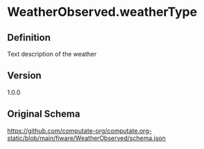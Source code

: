 # WeatherObserved.weatherType

## Definition
Text description of the weather

## Version
1.0.0

## Original Schema
https://github.com/computate-org/computate.org-static/blob/main/fiware/WeatherObserved/schema.json
